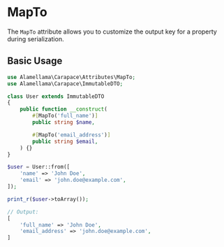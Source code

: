 # MapTo

The `MapTo` attribute allows you to customize the output key for a property during serialization.

## Basic Usage

```php
use Alamellama\Carapace\Attributes\MapTo;
use Alamellama\Carapace\ImmutableDTO;

class User extends ImmutableDTO
{
    public function __construct(
        #[MapTo('full_name')]
        public string $name,

        #[MapTo('email_address')]
        public string $email,
    ) {}
}
```

```php
$user = User::from([
    'name' => 'John Doe',
    'email' => 'john.doe@example.com',
]);

print_r($user->toArray());
```

```php
// Output:
[
    'full_name' => 'John Doe',
    'email_address' => 'john.doe@example.com',
]
```
